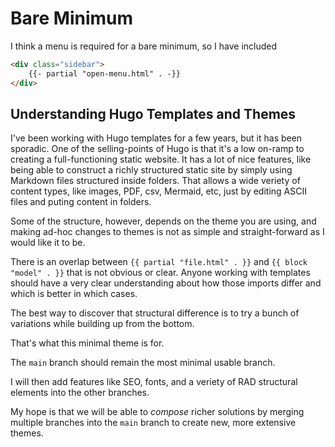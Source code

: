 # Bare Minimum

I think a menu is required for a bare minimum, so I have included

``` html
<div class="sidebar">
    {{- partial "open-menu.html" . -}}
</div>
```
## Understanding Hugo Templates and Themes

I've been working with Hugo templates for a few years, but it has been sporadic. One of the selling-points of Hugo is that it's a low on-ramp to creating a full-functioning static website. It has a lot of nice features, like being able to construct a richly structured static site by simply using Markdown files structured inside folders. That allows a wide veriety of content types, like images, PDF, csv, Mermaid, etc, just by editing ASCII files and puting content in folders.

Some of the structure, however, depends on the theme you are using, and making ad-hoc changes to themes is not as simple and straight-forward as I would like it to be.

There is an overlap between `{{ partial "file.html" . }}` and `{{ block "model" . }}` that is not obvious or clear. Anyone working with templates should have a very clear understanding about how those imports differ and which is better in which cases.

The best way to discover that structural difference is to try a bunch of variations while building up from the bottom.

That's what this minimal theme is for.

The `main` branch should remain the most minimal usable branch.

I will then add features like SEO, fonts, and a veriety of RAD structural elements into the other branches.

My hope is that we will be able to _compose_ richer solutions by merging multiple branches into the `main` branch to create new, more extensive themes.